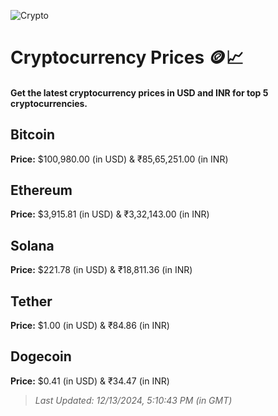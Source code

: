 
![Crypto](https://www.techguide.com.au/wp-content/uploads/2020/11/crypto3.jpeg)

# Cryptocurrency Prices 🪙📈

#### Get the latest cryptocurrency prices in USD and INR for top 5 cryptocurrencies.

## Bitcoin

**Price:** $100,980.00 (in USD) & ₹85,65,251.00 (in INR)

## Ethereum

**Price:** $3,915.81 (in USD) & ₹3,32,143.00 (in INR)

## Solana

**Price:** $221.78 (in USD) & ₹18,811.36 (in INR)

## Tether

**Price:** $1.00 (in USD) & ₹84.86 (in INR)

## Dogecoin

**Price:** $0.41 (in USD) & ₹34.47 (in INR)

> _Last Updated: 12/13/2024, 5:10:43 PM (in GMT)_
